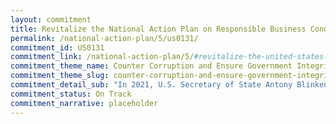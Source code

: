 ```yaml
---
layout: commitment
title: Revitalize the National Action Plan on Responsible Business Conduct
permalink: /national-action-plan/5/us0131/
commitment_id: US0131
commitment_link: /national-action-plan/5/#revitalize-the-united-states-national-action-plan-on-responsible-business-conduct
commitment_theme_name: Counter Corruption and Ensure Government Integrity and Accountability to the Public
commitment_theme_slug: counter-corruption-and-ensure-government-integrity-and-accountability-to-the-public
commitment_detail_sub: "In 2021, U.S. Secretary of State Antony Blinken announced an initiative to update and revitalize the United States National Action Plan on Responsible Business Conduct (RBC). The Federal Government commits to implementation of this RBC National Action Plan."
commitment_status: On Track
commitment_narrative: placeholder
---
```


